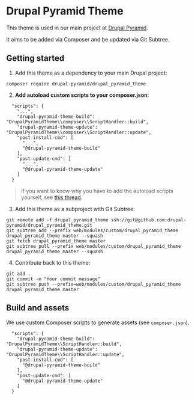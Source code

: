 # Drupal Pyramid Theme

This theme is used in our main project at [Drupal Pyramid](https://github.com/drupal-pyramid/drupal-pyramid).

It aims to be added via Composer and be updated via Git Subtree.

## Getting started

1. Add this theme as a dependency to your main Drupal project:
```
composer require drupal-pyramid/drupal_pyramid_theme
```

2. **Add autoload custom scripts to your composer.json**:

```
  "scripts": {
    "...",
    "drupal-pyramid-theme-build": "DrupalPyramidTheme\\composer\\ScriptHandler::build",
    "drupal-pyramid-theme-update": "DrupalPyramidTheme\\composer\\ScriptHandler::update",
    "post-install-cmd": [
      "...",
      "@drupal-pyramid-theme-build"
    ],
    "post-update-cmd": [
      "...",
      "@drupal-pyramid-theme-update"
    ]
  }
```

> If you want to know why you have to add the autoload scripts yourself, see [this thread](https://github.com/composer/composer/issues/1193).


3. Add this theme as a subproject with Git Subtree:
```
git remote add -f drupal_pyramid_theme ssh://git@github.com:drupal-pyramid/drupal_pyramid_theme.git
git subtree add --prefix web/modules/custom/drupal_pyramid_theme drupal_pyramid_theme master --squash
git fetch drupal_pyramid_theme master
git subtree pull --prefix web/modules/custom/drupal_pyramid_theme drupal_pyramid_theme master --squash
```

4. Contribute back to this theme:
```
git add .
git commit -m "Your commit message"
git subtree push --prefix=web/modules/custom/drupal_pyramid_theme drupal_pyramid_theme master
```

## Build and assets

We use custom Composer scripts to generate assets (see `composer.json`).

```
  "scripts": {
    "drupal-pyramid-theme-build": "DrupalPyramidTheme\\ScriptHandler::build",
    "drupal-pyramid-theme-update": "DrupalPyramidTheme\\ScriptHandler::update",
    "post-install-cmd": [
      "@drupal-pyramid-theme-build"
    ],
    "post-update-cmd": [
      "@drupal-pyramid-theme-update"
    ]
  }
```
